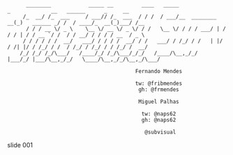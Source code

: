           ________            _____ __         ____   _____                  _             __   ______      _     __
         /_  __/ /_  ___     / ___// /_  ___  / / /  / ___/__  ________   __(_)   ______ _/ /  / ____/_  __(_)___/ /__
          / / / __ \/ _ \    \__ \/ __ \/ _ \/ / /   \__ \/ / / / ___/ | / / / | / / __ `/ /  / / __/ / / / / __  / _ \
         / / / / / /  __/   ___/ / / / /  __/ / /   ___/ / /_/ / /   | |/ / /| |/ / /_/ / /  / /_/ / /_/ / / /_/ /  __/
        /_/ /_/ /_/\___/   /____/_/ /_/\___/_/_/   /____/\__,_/_/    |___/_/ |___/\__,_/_/   \____/\__,_/_/\__,_/\___/

                                             Fernando Mendes

                                             tw: @fribmendes
                                              gh: @frmendes

                                              Miguel Palhas

                                               tw: @naps62
                                               gh: @naps62

                                                @subvisual
















































































slide 001
